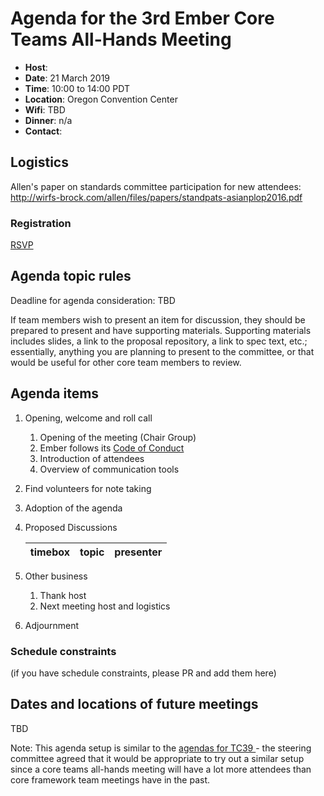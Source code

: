 
# Agenda for the 3rd Ember Core Teams All-Hands Meeting

- **Host**: 
- **Date**: 21 March 2019
- **Time**: 10:00 to 14:00 PDT 
- **Location**: Oregon Convention Center
- **Wifi**: TBD
- **Dinner**: n/a
- **Contact**: 

## Logistics

Allen's paper on standards committee participation for new attendees: http://wirfs-brock.com/allen/files/papers/standpats-asianplop2016.pdf



### Registration

[RSVP](https://airtable.com/shrP8cn3s5lfiqsn2)


## Agenda topic rules

Deadline for agenda consideration: TBD

If team members wish to present an item for discussion, they should be prepared to present and have supporting materials. Supporting materials includes slides, a link to the proposal repository, a link to spec text, etc.; essentially, anything you are planning to present to the committee, or that would be useful for other core team members to review.

## Agenda items

1. Opening, welcome and roll call
    1. Opening of the meeting (Chair Group)
    1. Ember follows its [Code of Conduct](https://emberjs.com/guidelines/)
    1. Introduction of attendees
    1. Overview of communication tools 
1. Find volunteers for note taking
1. Adoption of the agenda
1. Proposed Discussions

    | timebox | topic | presenter |
    |:-------:|-------|-----------|

1. Other business
    1. Thank host
    1. Next meeting host and logistics
1. Adjournment

### Schedule constraints
(if you have schedule constraints, please PR and add them here)

## Dates and locations of future meetings
TBD

Note: This agenda setup is similar to the [agendas for TC39 ](https://github.com/tc39/agendas)- the steering committee agreed that it would be appropriate to try out a similar setup since a core teams all-hands meeting will have a lot more attendees than core framework team meetings have in the past. 

